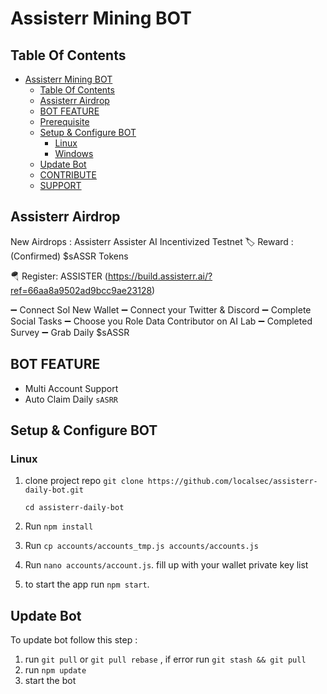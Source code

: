 # Assisterr Mining BOT

## Table Of Contents
- [Assisterr Mining BOT](#assisterr-mining-bot)
  - [Table Of Contents](#table-of-contents)
  - [Assisterr Airdrop](#assisterr-airdrop)
  - [BOT FEATURE](#bot-feature)
  - [Prerequisite](#prerequisite)
  - [Setup \& Configure BOT](#setup--configure-bot)
    - [Linux](#linux)
    - [Windows](#windows)
  - [Update Bot](#update-bot)
  - [CONTRIBUTE](#contribute)
  - [SUPPORT](#support)

## Assisterr Airdrop
New Airdrops : Assisterr
Assister AI Incentivized Testnet 
🏷 Reward : (Confirmed) $sASSR Tokens

🪂 Register: ASSISTER (https://build.assisterr.ai/?ref=66aa8a9502ad9bcc9ae23128) 

➖ Connect Sol New Wallet
➖ Connect your Twitter & Discord
➖ Complete Social Tasks
➖ Choose you Role Data Contributor on AI Lab
➖ Completed Survey
➖ Grab Daily $sASSR

## BOT FEATURE

- Multi Account Support
- Auto Claim Daily `sASRR` 

## Setup & Configure BOT

### Linux
1. clone project repo 
   ```git clone https://github.com/localsec/assisterr-daily-bot.git```
    
   ```cd assisterr-daily-bot```
3. Run 
   ```npm install```
4. Run 
   ```cp accounts/accounts_tmp.js accounts/accounts.js```
5. Run 
   ```nano accounts/account.js```.
   fill up with your wallet private key list
6. to start the app run 
   ```npm start```.
   
## Update Bot

To update bot follow this step :
1. run `git pull` or `git pull rebase` , if error run `git stash && git pull`
2. run `npm update`
3. start the bot
